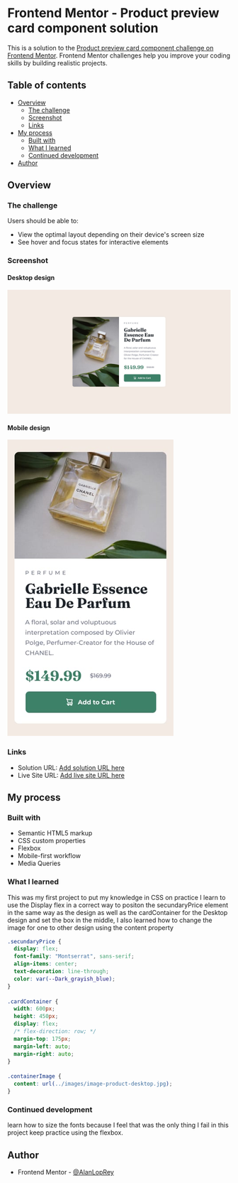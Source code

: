 # Frontend Mentor - Product preview card component solution

This is a solution to the [Product preview card component challenge on Frontend Mentor](https://www.frontendmentor.io/challenges/product-preview-card-component-GO7UmttRfa). Frontend Mentor challenges help you improve your coding skills by building realistic projects.

## Table of contents

- [Overview](#overview)
  - [The challenge](#the-challenge)
  - [Screenshot](#screenshot)
  - [Links](#links)
- [My process](#my-process)
  - [Built with](#built-with)
  - [What I learned](#what-i-learned)
  - [Continued development](#continued-development)
- [Author](#author)

## Overview

### The challenge

Users should be able to:

- View the optimal layout depending on their device's screen size
- See hover and focus states for interactive elements

### Screenshot

#### Desktop design

![an image of the of the Gabrielle Essence Fragance for the desktop design ](design\desktop-design.jpg)

#### Mobile design

![an image of the of the Gabrielle Essence Fragance for the Mobile design ](design\mobile-design.jpg)

### Links

- Solution URL: [Add solution URL here](https://your-solution-url.com)
- Live Site URL: [Add live site URL here](https://your-live-site-url.com)

## My process

### Built with

- Semantic HTML5 markup
- CSS custom properties
- Flexbox
- Mobile-first workflow
- Media Queries

### What I learned

This was my first project to put my knowledge in CSS on practice
I learn to use the Display flex in a correct way to positon the secundaryPrice element in the same way as the design as well as the cardContainer for the Desktop design and set the box in the middle, I also learned how to change the image for one to other design using the content property

```css
.secundaryPrice {
  display: flex;
  font-family: "Montserrat", sans-serif;
  align-items: center;
  text-decoration: line-through;
  color: var(--Dark_grayish_blue);
}

.cardContainer {
  width: 600px;
  height: 450px;
  display: flex;
  /* flex-direction: row; */
  margin-top: 175px;
  margin-left: auto;
  margin-right: auto;
}

.containerImage {
  content: url(../images/image-product-desktop.jpg);
}
```

### Continued development

learn how to size the fonts because I feel that was the only thing I fail in this project
keep practice using the flexbox.

## Author

- Frontend Mentor - [@AlanLopRey](https://www.frontendmentor.io/profile/AlanLopRey)
